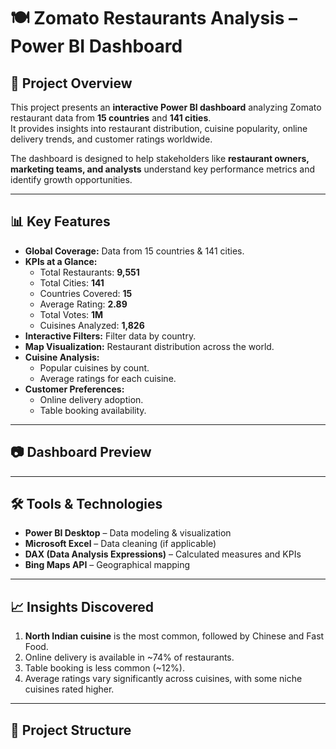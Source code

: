 # 🍽️ Zomato Restaurants Analysis – Power BI Dashboard

## 📌 Project Overview
This project presents an **interactive Power BI dashboard** analyzing Zomato restaurant data from **15 countries** and **141 cities**.  
It provides insights into restaurant distribution, cuisine popularity, online delivery trends, and customer ratings worldwide.

The dashboard is designed to help stakeholders like **restaurant owners, marketing teams, and analysts** understand key performance metrics and identify growth opportunities.

---

## 📊 Key Features
- **Global Coverage:** Data from 15 countries & 141 cities.
- **KPIs at a Glance:**
  - Total Restaurants: **9,551**
  - Total Cities: **141**
  - Countries Covered: **15**
  - Average Rating: **2.89**
  - Total Votes: **1M**
  - Cuisines Analyzed: **1,826**
- **Interactive Filters:** Filter data by country.
- **Map Visualization:** Restaurant distribution across the world.
- **Cuisine Analysis:**  
  - Popular cuisines by count.  
  - Average ratings for each cuisine.
- **Customer Preferences:**  
  - Online delivery adoption.  
  - Table booking availability.

---

## 📷 Dashboard Preview
  


---

## 🛠️ Tools & Technologies
- **Power BI Desktop** – Data modeling & visualization
- **Microsoft Excel** – Data cleaning (if applicable)
- **DAX (Data Analysis Expressions)** – Calculated measures and KPIs
- **Bing Maps API** – Geographical mapping

---

## 📈 Insights Discovered
1. **North Indian cuisine** is the most common, followed by Chinese and Fast Food.
2. Online delivery is available in ~74% of restaurants.
3. Table booking is less common (~12%).
4. Average ratings vary significantly across cuisines, with some niche cuisines rated higher.

---

## 📂 Project Structure

